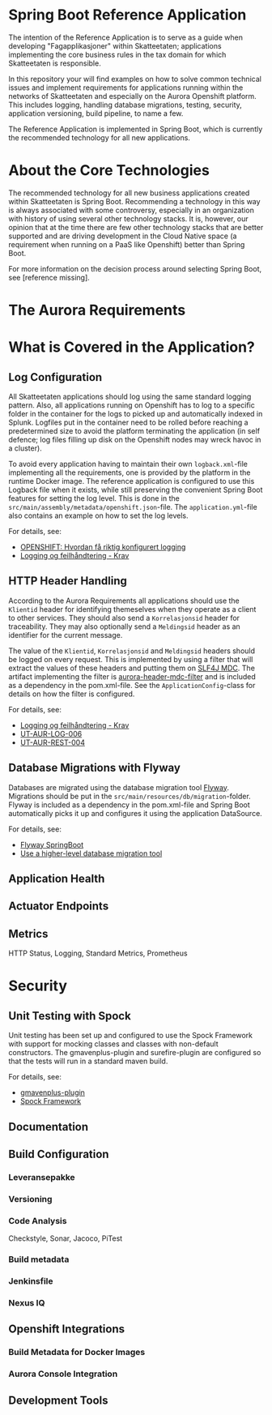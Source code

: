 # Spring Boot Reference Application

The intention of the Reference Application is to serve as a guide when developing "Fagapplikasjoner" within
Skatteetaten; applications implementing the core business rules in the tax domain for which Skatteetaten is responsible.

In this repository your will find examples on how to solve common technical issues and implement requirements for 
applications running within the networks of Skatteetaten and especially on the Aurora Openshift platform.
This includes logging, handling database migrations, testing, security, application versioning, build pipeline, to name 
a few.

The Reference Application is implemented in Spring Boot, which is currently the recommended technology for all new
applications.


# About the Core Technologies

The recommended technology for all new business applications created within Skatteetaten is Spring Boot. Recommending
a technology in this way is always associated with some controversy, especially in an organization with history of using
several other technology stacks. It is, however, our opinion that at the time there are few other technology stacks
that are better supported and are driving development in the Cloud Native space (a requirement when running on a PaaS
like Openshift) better than Spring Boot.

For more information on the decision process around selecting Spring Boot, see [reference missing].


# The Aurora Requirements



# What is Covered in the Application?

## Log Configuration

All Skatteetaten applications should log using the same standard logging pattern. Also, all applications running
on Openshift has to log to a specific folder in the container for the logs to picked up and automatically indexed in
Splunk. Logfiles put in the container need to be rolled before reaching a predetermined size to avoid the platform
terminating the application (in self defence; log files filling up disk on the Openshift nodes may wreck havoc in a 
cluster).

To avoid every application having to maintain their own ```logback.xml```-file implementing all the requirements, one
is provided by the platform in the runtime Docker image. The reference application is configured to use this Logback
file when it exists, while still preserving the convenient Spring Boot features for setting the log level. This is done
in the ```src/main/assembly/metadata/openshift.json```-file. The ```application.yml```-file also contains an example on
how to set the log levels.

For details, see:
* [OPENSHIFT: Hvordan få riktig konfigurert logging](https://aurora/wiki/pages/viewpage.action?pageId=121982307)
* [Logging og feilhåndtering - Krav](https://aurora/wiki/pages/viewpage.action?pageId=34578383)


## HTTP Header Handling

According to the Aurora Requirements all applications should use the ```Klientid``` header for identifying themeselves
when they operate as a client to other services. They should also send a ```Korrelasjonsid``` header for traceability.
They may also optionally send a ```Meldingsid``` header as an identifier for the current message.

The value of the ```Klientid```, ```Korrelasjonsid``` and ```Meldingsid``` headers should be logged on every request.
This is implemented by using a filter that will extract the values of these headers and putting them on 
[SLF4J MDC](http://www.slf4j.org/api/org/slf4j/MDC.html). The artifact implementing the filter is 
[aurora-header-mdc-filter](https://aurora/git/projects/AUF/repos/aurora-header-mdc-filter/browse) and is included
as a dependency in the pom.xml-file. See the ```ApplicationConfig```-class for details on how the filter is configured.

For details, see:
* [Logging og feilhåndtering - Krav](https://aurora/wiki/pages/viewpage.action?pageId=34578383)
* [UT-AUR-LOG-006](https://aurora/wiki/display/AURORA/UT-AUR-LOG-006)
* [UT-AUR-REST-004](https://aurora/wiki/display/AURORA/UT-AUR-REST-004)

 
## Database Migrations with Flyway

Databases are migrated using the database migration tool [Flyway](https://flywaydb.org/). Migrations should be put in
the ```src/main/resources/db/migration```-folder. Flyway is included as a dependency in the pom.xml-file and Spring
Boot automatically picks it up and configures it using the application DataSource.

For details, see:
* [Flyway SpringBoot](https://flywaydb.org/documentation/plugins/springboot)
* [Use a higher-level database migration tool](https://docs.spring.io/spring-boot/docs/current/reference/html/howto-database-initialization.html#howto-execute-flyway-database-migrations-on-startup)


## Application Health


## Actuator Endpoints


## Metrics
HTTP Status, Logging, Standard Metrics, Prometheus


# Security


## Unit Testing with Spock

Unit testing has been set up and configured to use the Spock Framework with support for mocking classes and classes
with non-default constructors. The gmavenplus-plugin and surefire-plugin are configured so that the tests will run in
a standard maven build.

For details, see:
* [gmavenplus-plugin](http://groovy.github.io/GMavenPlus/)
* [Spock Framework](http://spockframework.org/)


## Documentation


## Build Configuration

### Leveransepakke

### Versioning

### Code Analysis
Checkstyle, Sonar, Jacoco, PiTest

### Build metadata

### Jenkinsfile

### Nexus IQ


## Openshift Integrations

### Build Metadata for Docker Images

### Aurora Console Integration


## Development Tools
